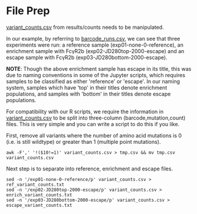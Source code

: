 # File Prep

[variant_counts.csv](https://github.com/Ortlund-Laboratory/DMS_IgG1Fc/blob/main/example_enrichment_escape/results/counts/variant_counts.csv) from results/counts needs to be manipulated.

In our example, by referring to [barcode_runs.csv](https://github.com/Ortlund-Laboratory/DMS_IgG1Fc/blob/main/example_enrichment_escape/data/barcode_runs.csv), we can see that three experiments were run: a reference sample (exp01-none-0-reference), an  enrichment sample with FcγR2b (exp02-JD280top-2000-escape) and an escape sample with FcγR2b (exp03-JD280bottom-2000-escape). 

**NOTE**: Though the above enrichment sample has escape in its title, this was due to naming conventions in some of the Jupyter scripts, which requires samples to be classified as either 'reference' or 'escape'. In our naming system, samples which have 'top' in their titles denote enrichment populations, and samples with 'bottom' in their titles denote escape populations.

For compatibility with our R scripts, we require the information in [variant_counts.csv](https://github.com/Ortlund-Laboratory/DMS_IgG1Fc/blob/main/example_enrichment_escape/results/counts/variant_counts.csv) to be split into three-column (barcode,mutation,count) files. This is very simple and you can write a script to do this if you like.

First, remove all variants where the number of amino acid mutations is 0 (i.e. is still wildtype) or greater than 1 (multiple point mutations).

```
awk -F',' '!($10!=1)' variant_counts.csv > tmp.csv && mv tmp.csv variant_counts.csv
```
Next step is to separate into reference, enrichment and escape files.
```
sed -n '/exp01-none-0-reference/p' variant_counts.csv > ref_variant_counts.txt
sed -n '/exp02-JD280top-2000-escape/p' variant_counts.csv > enrich_variant_counts.txt
sed -n '/exp03-JD280bottom-2000-escape/p' variant_counts.csv > escape_variant_counts.txt
```

